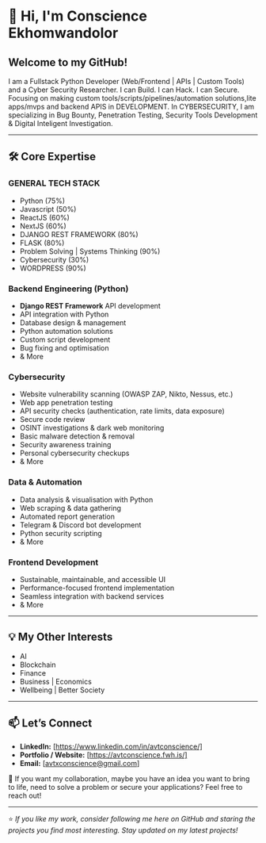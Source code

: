 # 👋 Hi, I'm Conscience Ekhomwandolor

## Welcome to my GitHub!  
I am a Fullstack Python Developer (Web/Frontend | APIs | Custom Tools)  and a Cyber Security Researcher. I can Build. I can Hack. I can Secure. Focusing on making custom tools/scripts/pipelines/automation solutions,lite apps/mvps and backend APIS in DEVELOPMENT. In CYBERSECURITY, I am specializing in Bug Bounty, Penetration Testing, Security Tools Development & Digital Inteligent Investigation.

---

## 🛠️ Core Expertise

### **GENERAL TECH STACK**
- Python (75%)
- Javascript (50%)
- ReactJS (60%)
- NextJS (60%)
- DJANGO REST FRAMEWORK (80%)
- FLASK (80%)
- Problem Solving | Systems Thinking (90%)
- Cybersecurity (30%)
- WORDPRESS (90%)

### **Backend Engineering (Python)**
- **Django REST Framework** API development
- API integration with Python
- Database design & management
- Python automation solutions
- Custom script development
- Bug fixing and optimisation
- & More

### **Cybersecurity**
- Website vulnerability scanning (OWASP ZAP, Nikto, Nessus, etc.)
- Web app penetration testing
- API security checks (authentication, rate limits, data exposure)
- Secure code review
- OSINT investigations & dark web monitoring
- Basic malware detection & removal
- Security awareness training
- Personal cybersecurity checkups
- & More

### **Data & Automation**
- Data analysis & visualisation with Python
- Web scraping & data gathering
- Automated report generation
- Telegram & Discord bot development
- Python security scripting
- & More

### **Frontend Development**
- Sustainable, maintainable, and accessible UI
- Performance-focused frontend implementation
- Seamless integration with backend services
- & More

---

## 💡 My Other Interests
- AI
- Blockchain
- Finance
- Business | Economics
- Wellbeing | Better Society

---


## 📫 Let’s Connect
- **LinkedIn:** [https://www.linkedin.com/in/avtconscience/]
- **Portfolio / Website:** [https://avtconscience.fwh.is/]
- **Email:** [avtxconscience@gmail.com]

💬 If you want my collaboration, maybe you have an idea you want to bring to life, need to solve a problem or secure your applications? Feel free to reach out!

---

⭐ *If you like my work, consider following me here on GitHub and staring the projects you find most interesting. Stay updated on my latest projects!*

